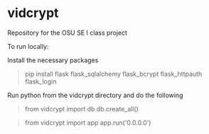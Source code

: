 # vidcrypt
Repository for the OSU SE I class project

To run locally:

Install the necessary packages

> pip install flask flask_sqlalchemy flask_bcrypt flask_httpauth flask_login

Run python from the vidcrypt directory and do the following

> from vidcrypt import db
> db.create_all()

> from vidcrypt import app
> app.run('0.0.0.0')
